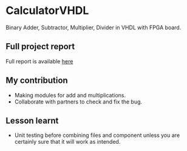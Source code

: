 # CalculatorVHDL
Binary Adder, Subtractor, Multiplier, Divider in VHDL with FPGA board.

## Full project report
Full report is available [here](https://github.com/user-attachments/files/17994471/MiniProject_ReportFinal.pdf)

## My contribution
- Making modules for add and multiplications.
- Collaborate with partners to check and fix the bug.

## Lesson learnt
- Unit testing before combining files and component unless you are certainly sure that it will work as intended.
